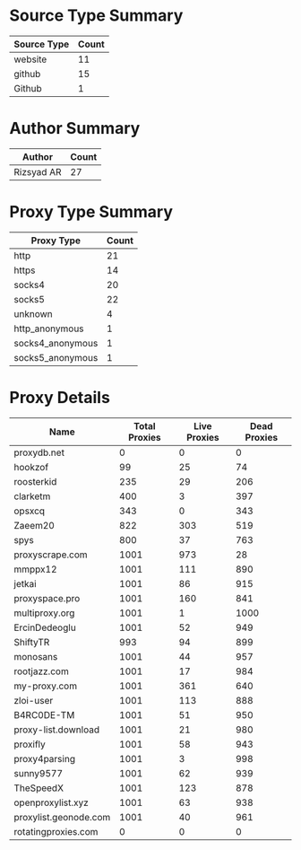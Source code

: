 # Source Type Summary

| Source Type | Count |
|-------------|-------|
| website | 11 |
| github | 15 |
| Github | 1 |


# Author Summary

| Author | Count |
|--------|-------|
| Rizsyad AR | 27 |


# Proxy Type Summary

| Proxy Type | Count |
|------------|-------|
| http | 21 |
| https | 14 |
| socks4 | 20 |
| socks5 | 22 |
| unknown | 4 |
| http_anonymous | 1 |
| socks4_anonymous | 1 |
| socks5_anonymous | 1 |


# Proxy Details

| Name | Total Proxies | Live Proxies | Dead Proxies |
|------|---------------|--------------|---------------|
| proxydb.net | 0 | 0 | 0 |
| hookzof | 99 | 25 | 74 |
| roosterkid | 235 | 29 | 206 |
| clarketm | 400 | 3 | 397 |
| opsxcq | 343 | 0 | 343 |
| Zaeem20 | 822 | 303 | 519 |
| spys | 800 | 37 | 763 |
| proxyscrape.com | 1001 | 973 | 28 |
| mmppx12 | 1001 | 111 | 890 |
| jetkai | 1001 | 86 | 915 |
| proxyspace.pro | 1001 | 160 | 841 |
| multiproxy.org | 1001 | 1 | 1000 |
| ErcinDedeoglu | 1001 | 52 | 949 |
| ShiftyTR | 993 | 94 | 899 |
| monosans | 1001 | 44 | 957 |
| rootjazz.com | 1001 | 17 | 984 |
| my-proxy.com | 1001 | 361 | 640 |
| zloi-user | 1001 | 113 | 888 |
| B4RC0DE-TM | 1001 | 51 | 950 |
| proxy-list.download | 1001 | 21 | 980 |
| proxifly | 1001 | 58 | 943 |
| proxy4parsing | 1001 | 3 | 998 |
| sunny9577 | 1001 | 62 | 939 |
| TheSpeedX | 1001 | 123 | 878 |
| openproxylist.xyz | 1001 | 63 | 938 |
| proxylist.geonode.com | 1001 | 40 | 961 |
| rotatingproxies.com | 0 | 0 | 0 |
